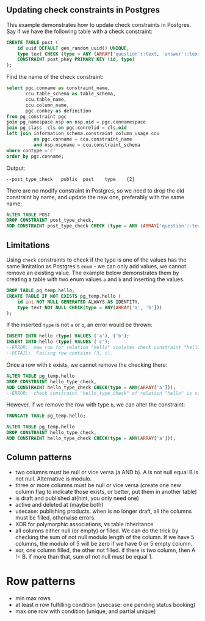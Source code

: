 ## Updating check constraints in Postgres

This example demonstrates how to update check constraints in Postgres. Say if we have the following table with a check constraint:
```sql
CREATE TABLE post (
    id uuid DEFAULT gen_random_uuid() UNIQUE,
    type text CHECK (type = ANY (ARRAY['question'::text, 'answer'::text, 'comment'::text])),
    CONSTRAINT post_pkey PRIMARY KEY (id, type)
);
```

Find the name of the check constraint:
```sql
select pgc.conname as constraint_name,
       ccu.table_schema as table_schema,
       ccu.table_name,
       ccu.column_name,
       pgc.conkey as definition
from pg_constraint pgc
join pg_namespace nsp on nsp.oid = pgc.connamespace
join pg_class  cls on pgc.conrelid = cls.oid
left join information_schema.constraint_column_usage ccu
          on pgc.conname = ccu.constraint_name
          and nsp.nspname = ccu.constraint_schema
where contype ='c'
order by pgc.conname;
```
Output:
```
--post_type_check	public	post	type	{2}
```

There are no modify constraint in Postgres, so we need to drop the old constraint by name, and update the new one, preferably with the same name:

```sql
ALTER TABLE POST 
DROP CONSTRAINT post_type_check,
ADD CONSTRAINT post_type_check CHECK (type = ANY (ARRAY['question'::text, 'answer'::text, 'comment'::text]));
```


## Limitations

Using `check` constraints to check if the type is one of the values has the same limitation as Postgres's `enum` - we can only add values, we cannot remove an existing value. The example below demonstrates them by creating a table with two enum values `a` and `b` and inserting the values.
```sql
DROP TABLE pg_temp.hello;
CREATE TABLE IF NOT EXISTS pg_temp.hello (
	id int NOT NULL GENERATED ALWAYS AS IDENTITY,
	type text NOT NULL CHECK(type = ANY(ARRAY['a', 'b']))
);
```

If the inserted `type` is not `a` or `b`, an error would be thrown:
```sql
INSERT INTO hello (type) VALUES ('a'), ('b');
INSERT INTO hello (type) VALUES ('c');
--ERROR:  new row for relation "hello" violates check constraint "hello_type_check"
--DETAIL:  Failing row contains (3, c).
```

Once a row with `b` exists, we cannot remove the checking there:
```sql
ALTER TABLE pg_temp.hello
DROP CONSTRAINT hello_type_check,
ADD CONSTRAINT hello_type_check CHECK(type = ANY(ARRAY['a']));
--ERROR:  check constraint "hello_type_check" of relation "hello" is violated by some row
```

However, if we remove the row with type `b`, we can alter the constraint:
```sql
TRUNCATE TABLE pg_temp.hello;

ALTER TABLE pg_temp.hello
DROP CONSTRAINT hello_type_check,
ADD CONSTRAINT hello_type_check CHECK(type = ANY(ARRAY['a']));
```


## Column patterns

- two columns must be null or vice versa (a AND b). A is not null equal B is not null. Alternative is modulo.
- three or more columns must be null or vice versa (create one new column flag to indicate those exists, or better, put them in another table)
- is draft and published at(hint, you only need one)
- active and deleted at (maybe both)
- usecase: publishing products. when is no longer draft, all the columns must be filled, otherwise errors.
- XOR for polymorphic associations, vs table inheritance
- all columns either null (or empty) or filled. We can do the trick by checking the sum of not null modulo length of the column. If we have 5 columns, the modulo of 5 will be zero if we have 0 or 5 empty column.
- xor, one column filled, the other not filled. if there is two column, then A != B. if more than that, sum of not null must be equal 1. 


# Row patterns

- min max rows
- at least n row fulfilling condition (usecase: one pending status booking)
- max one row with condition (unique, and partial unique)

